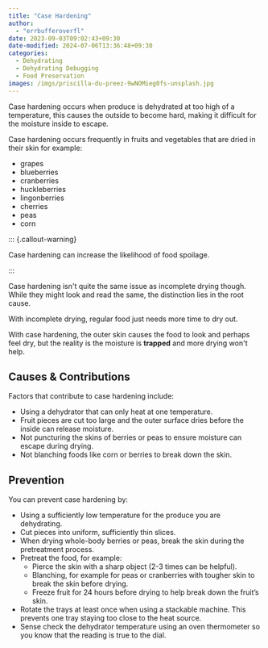 ```yaml
---
title: "Case Hardening"
author:
  - "errbufferoverfl"
date: 2023-09-03T09:02:43+09:30
date-modified: 2024-07-06T13:36:48+09:30
categories:
  - Dehydrating
  - Dehydrating Debugging
  - Food Preservation
images: /imgs/priscilla-du-preez-9wNOMieg0fs-unsplash.jpg
---
```


Case hardening occurs when produce is dehydrated at too high of a temperature, this causes the outside to become hard, making it difficult for the moisture inside to escape.

Case hardening occurs frequently in fruits and vegetables that are dried in their skin for example:

- grapes
- blueberries
- cranberries
- huckleberries
- lingonberries
- cherries
- peas
- corn

::: {.callout-warning}

Case hardening can increase the likelihood of food spoilage.

:::

Case hardening isn't quite the same issue as incomplete drying though. While they might look and read the same, the distinction lies in the root cause.

With incomplete drying, regular food just needs more time to dry out.

With case hardening, the outer skin causes the food to look and perhaps feel dry, but the reality is the moisture is **trapped** and more drying won't help.

## Causes & Contributions

Factors that contribute to case hardening include:

- Using a dehydrator that can only heat at one temperature.
- Fruit pieces are cut too large and the outer surface dries before the inside can release moisture.
- Not puncturing the skins of berries or peas to ensure moisture can escape during drying.
- Not blanching foods like corn or berries to break down the skin.

## Prevention

You can prevent case hardening by:

- Using a sufficiently low temperature for the produce you are dehydrating.
- Cut pieces into uniform, sufficiently thin slices.
- When drying whole-body berries or peas, break the skin during the pretreatment process.
- Pretreat the food, for example:
  - Pierce the skin with a sharp object (2-3 times can be helpful).
  - Blanching, for example for peas or cranberries with tougher skin to break the skin before drying.
  - Freeze fruit for 24 hours before drying to help break down the fruit’s skin.
- Rotate the trays at least once when using a stackable machine. This prevents one tray staying too close to the heat source.
- Sense check the dehydrator temperature using an oven thermometer so you know that the reading is true to the dial.
